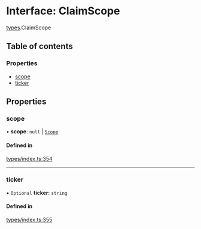 # Interface: ClaimScope

[types](../wiki/types).ClaimScope

## Table of contents

### Properties

- [scope](../wiki/types.ClaimScope#scope)
- [ticker](../wiki/types.ClaimScope#ticker)

## Properties

### scope

• **scope**: ``null`` \| [`Scope`](../wiki/types.Scope)

#### Defined in

[types/index.ts:354](https://github.com/PolymathNetwork/polymesh-sdk/blob/49113a20/src/types/index.ts#L354)

___

### ticker

• `Optional` **ticker**: `string`

#### Defined in

[types/index.ts:355](https://github.com/PolymathNetwork/polymesh-sdk/blob/49113a20/src/types/index.ts#L355)
